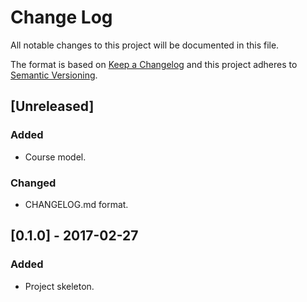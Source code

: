 # Change Log
All notable changes to this project will be documented in this file.

The format is based on [Keep a Changelog](http://keepachangelog.com/)
and this project adheres to [Semantic Versioning](http://semver.org/).

## [Unreleased]
### Added
-   Course model.

### Changed
-   CHANGELOG.md format.

## [0.1.0] - 2017-02-27
### Added
-   Project skeleton.
